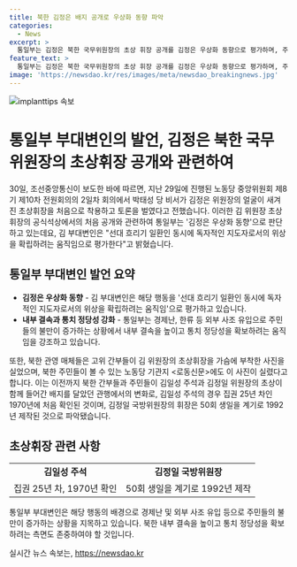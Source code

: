 ```yaml
---
title: 북한 김정은 배지 공개로 우상화 동향 파악
categories:
  - News
excerpt: >
  통일부는 김정은 북한 국무위원장의 초상 휘장 공개를 김정은 우상화 동향으로 평가하며, 주민들의 불만 증가 속에서 내부 결속을 높이고 통치 정당성을 확보하려는 의도가 있다고 전했습니다. 이러한 관측은 경제난과 외부 사조 유입으로 인한 불만 상황을 극복하기 위한 조치로 볼 수 있습니다. 김정은의 초상 휘장은 이번에 처음으로 포착됐으며, 전원회의에 참석한 고위 간부들이 이를 착용하고 있는 모습이 공개되었습니다.
feature_text: >
  통일부는 김정은 북한 국무위원장의 초상 휘장 공개를 김정은 우상화 동향으로 평가하며, 주민들의 불만 증가 속에서 내부 결속을 높이고 통치 정당성을 확보하려는 의도가 있다고 전했습니다. 이러한 관측은 경제난과 외부 사조 유입으로 인한 불만 상황을 극복하기 위한 조치로 볼 수 있습니다. 김정은의 초상 휘장은 이번에 처음으로 포착됐으며, 전원회의에 참석한 고위 간부들이 이를 착용하고 있는 모습이 공개되었습니다.
image: 'https://newsdao.kr/res/images/meta/newsdao_breakingnews.jpg'
---
```


<p><img src="https://newsdao.kr/res/images/meta/newsdao_breakingnews.jpg" alt="implanttips 속보" /></p>

<h1 data-ke-size="size26">통일부 부대변인의 발언, 김정은 북한 국무위원장의 초상휘장 공개와 관련하여</h1>

<p data-ke-size="size16">30일, 조선중앙통신이 보도한 바에 따르면, 지난 29일에 진행된 노동당 중앙위원회 제8기 제10차 전원회의의 2일차 회의에서 박태성 당 비서가 김정은 위원장의 얼굴이 새겨진 초상휘장을 처음으로 착용하고 토론을 벌였다고 전했습니다. 이러한 김 위원장 초상휘장의 공식석상에서의 처음 공개와 관련하여 통일부는 '김정은 우상화 동향'으로 판단하고 있는데요, 김 부대변인은 "선대 흐리기 일환인 동시에 독자적인 지도자로서의 위상을 확립하려는 움직임으로 평가한다"고 밝혔습니다.</p>

<h2 data-ke-size="size24">통일부 부대변인 발언 요약</h2>

<ul>
  <li><b>김정은 우상화 동향</b> - 김 부대변인은 해당 행동을 '선대 흐리기 일환인 동시에 독자적인 지도자로서의 위상을 확립하려는 움직임'으로 평가하고 있습니다.</li>
  <li><b>내부 결속과 통치 정당성 강화</b> - 통일부는 경제난, 한류 등 외부 사조 유입으로 주민들의 불만이 증가하는 상황에서 내부 결속을 높이고 통치 정당성을 확보하려는 움직임을 강조하고 있습니다.</li>
</ul>

<p data-ke-size="size16">또한, 북한 관영 매체들은 고위 간부들이 김 위원장의 초상휘장을 가슴에 부착한 사진을 실었으며, 북한 주민들이 볼 수 있는 노동당 기관지 <로동신문>에도 이 사진이 실렸다고 합니다. 이는 이전까지 북한 간부들과 주민들이 김일성 주석과 김정일 위원장의 초상이 함께 들어간 배지를 달았던 관행에서의 변화로, 김일성 주석의 경우 집권 25년 차인 1970년에 처음 확인된 것이며, 김정일 국방위원장의 휘장은 50회 생일을 계기로 1992년 제작된 것으로 파악됐습니다.</p>

<h2 data-ke-size="size24">초상휘장 관련 사항</h2>

<table>
  <tr>
    <td style="text-align: center; height: 17px;"><b>김일성 주석</b></td>
    <td style="text-align: center; height: 17px;"><b>김정일 국방위원장</b></td>
  </tr>
  <tr>
    <td style="text-align: center; height: 17px;">집권 25년 차, 1970년 확인</td>
    <td style="text-align: center; height: 17px;">50회 생일을 계기로 1992년 제작</td>
  </tr>
</table>

<p data-ke-size="size16">통일부 부대변인은 해당 행동의 배경으로 경제난 및 외부 사조 유입 등으로 주민들의 불만이 증가하는 상황을 지목하고 있습니다. 북한 내부 결속을 높이고 통치 정당성을 확보하려는 측면도 존중하여야 할 것입니다.</p>
실시간 뉴스 속보는, <a href="https://newsdao.kr" rel="dofollow">https://newsdao.kr</a>



